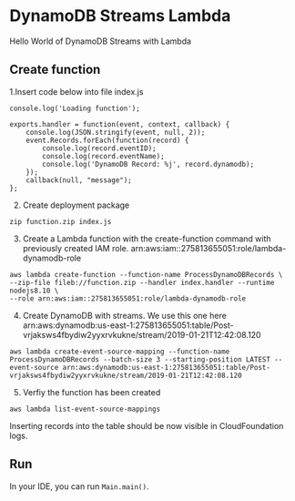 # DynamoDB Streams Lambda 
Hello World of DynamoDB Streams with Lambda

## Create function
1.Insert code below into file index.js
```
console.log('Loading function');

exports.handler = function(event, context, callback) {
    console.log(JSON.stringify(event, null, 2));
    event.Records.forEach(function(record) {
        console.log(record.eventID);
        console.log(record.eventName);
        console.log('DynamoDB Record: %j', record.dynamodb);
    });
    callback(null, "message"); 
};
```
2. Create deployment package
```
zip function.zip index.js
```
3. Create a Lambda function with the create-function command with previously created IAM role. 
arn:aws:iam::275813655051:role/lambda-dynamodb-role
```
aws lambda create-function --function-name ProcessDynamoDBRecords \
--zip-file fileb://function.zip --handler index.handler --runtime nodejs8.10 \
--role arn:aws:iam::275813655051:role/lambda-dynamodb-role
```
4. Create DynamoDB with streams. We use this one here
arn:aws:dynamodb:us-east-1:275813655051:table/Post-vrjaksws4fbydiw2yyxrvkukne/stream/2019-01-21T12:42:08.120

```
aws lambda create-event-source-mapping --function-name ProcessDynamoDBRecords --batch-size 3 --starting-position LATEST --event-source arn:aws:dynamodb:us-east-1:275813655051:table/Post-vrjaksws4fbydiw2yyxrvkukne/stream/2019-01-21T12:42:08.120

```
5. Verfiy the function has been created 
```
aws lambda list-event-source-mappings
```
Inserting records into the table should be now visible in CloudFoundation logs. 


## Run
In your IDE, you can run `Main.main()`.
